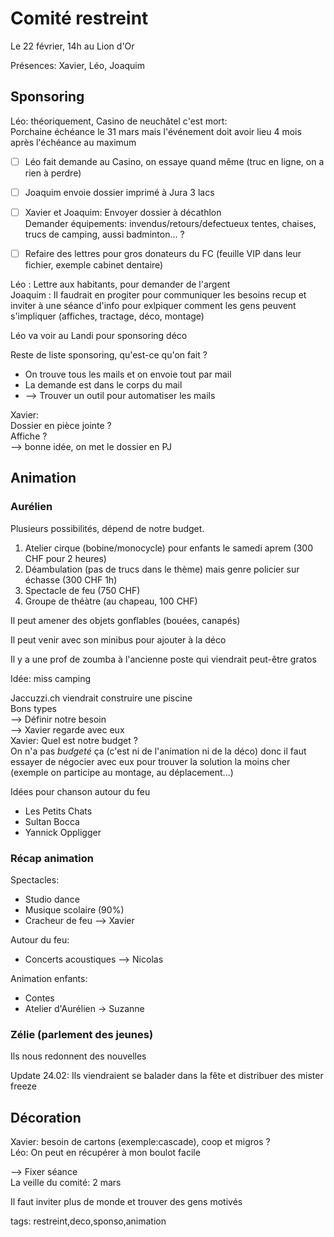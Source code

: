 # Comité restreint

Le 22 février, 14h au Lion d'Or

Présences: Xavier, Léo, Joaquim

## Sponsoring

Léo: théoriquement, Casino de neuchâtel c'est mort:  
Porchaine échéance le 31 mars mais l'événement doit avoir lieu 4 mois après l'échéance au maximum

- [ ] Léo fait demande au Casino, on essaye quand même (truc en ligne, on a rien à perdre)

- [ ] Joaquim envoie dossier imprimé à Jura 3 lacs

- [ ] Xavier et Joaquim: Envoyer dossier à décathlon  
Demander équipements: invendus/retours/defectueux tentes, chaises, trucs de camping, aussi badminton... ?

- [ ] Refaire des lettres pour gros donateurs du FC (feuille VIP dans leur fichier, exemple cabinet dentaire)

Léo : Lettre aux habitants, pour demander de l'argent  
Joaquim : Il faudrait en progiter pour communiquer les besoins recup et inviter à une séance d'info pour exlpiquer comment les gens peuvent s'impliquer (affiches, tractage, déco, montage)

Léo va voir au Landi pour sponsoring déco

Reste de liste sponsoring, qu'est-ce qu'on fait ?
- On trouve tous les mails et on envoie tout par mail
- La demande est dans le corps du mail
- --> Trouver un outil pour automatiser les mails

Xavier:  
Dossier en pièce jointe ?  
Affiche ?  
--> bonne idée, on met le dossier en PJ

## Animation

### Aurélien

Plusieurs possibilités, dépend de notre budget.

1. Atelier cirque (bobine/monocycle) pour enfants le samedi aprem (300 CHF pour 2 heures)
2. Déambulation (pas de trucs dans le thème) mais genre policier sur échasse (300 CHF 1h)
3. Spectacle de feu (750 CHF)
4. Groupe de théàtre (au chapeau, 100 CHF)

Il peut amener des objets gonflables (bouées, canapés)

Il peut venir avec son minibus pour ajouter à la déco

Il y a une prof de zoumba à l'ancienne poste qui viendrait peut-être gratos

Idée: miss camping

Jaccuzzi.ch viendrait construire une piscine  
Bons types  
--> Définir notre besoin  
--> Xavier regarde avec eux  
Xavier: Quel est notre budget ?  
On n'a pas *budgeté* ça (c'est ni de l'animation ni de la déco) donc il faut essayer de négocier avec eux pour trouver la solution la moins cher (exemple on participe au montage, au déplacement...)

Idées pour chanson autour du feu
* Les Petits Chats
* Sultan Bocca
* Yannick Oppligger

### Récap animation

Spectacles:
* Studio dance
* Musique scolaire (90%)
* Cracheur de feu
--> Xavier

Autour du feu:
* Concerts acoustiques
--> Nicolas

Animation enfants:
* Contes
* Atelier d'Aurélien
-> Suzanne

### Zélie (parlement des jeunes)

Ils nous redonnent des nouvelles

Update 24.02: Ils viendraient se balader dans la fête et distribuer des mister freeze

## Décoration

Xavier: besoin de cartons (exemple:cascade), coop et migros ?  
Léo: On peut en récupérer à mon boulot facile

--> Fixer séance  
La veille du comité: 2 mars

Il faut inviter plus de monde et trouver des gens motivés



tags: restreint,deco,sponso,animation